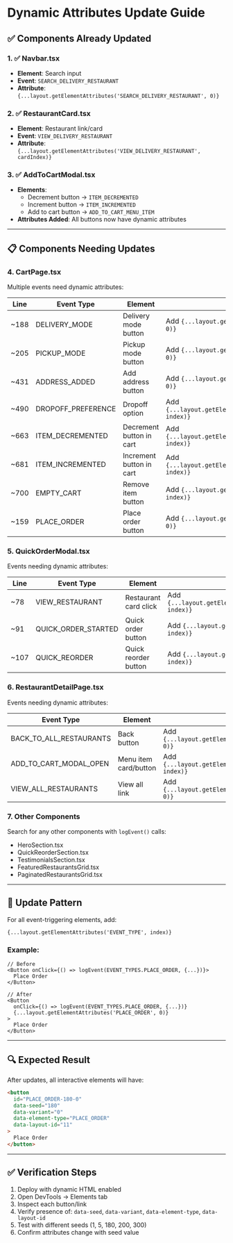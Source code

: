 # Dynamic Attributes Update Guide

## ✅ Components Already Updated

### 1. ✅ Navbar.tsx
- **Element**: Search input
- **Event**: `SEARCH_DELIVERY_RESTAURANT`
- **Attribute**: `{...layout.getElementAttributes('SEARCH_DELIVERY_RESTAURANT', 0)}`

### 2. ✅ RestaurantCard.tsx
- **Element**: Restaurant link/card
- **Event**: `VIEW_DELIVERY_RESTAURANT`
- **Attribute**: `{...layout.getElementAttributes('VIEW_DELIVERY_RESTAURANT', cardIndex)}`

### 3. ✅ AddToCartModal.tsx
- **Elements**: 
  - Decrement button → `ITEM_DECREMENTED`
  - Increment button → `ITEM_INCREMENTED`
  - Add to cart button → `ADD_TO_CART_MENU_ITEM`
- **Attributes Added**: All buttons now have dynamic attributes

---

## 📋 Components Needing Updates

### 4. CartPage.tsx
Multiple events need dynamic attributes:

| Line | Event Type | Element | Update Required |
|------|-----------|---------|----------------|
| ~188 | DELIVERY_MODE | Delivery mode button | Add `{...layout.getElementAttributes('DELIVERY_MODE', 0)}` |
| ~205 | PICKUP_MODE | Pickup mode button | Add `{...layout.getElementAttributes('PICKUP_MODE', 0)}` |
| ~431 | ADDRESS_ADDED | Add address button | Add `{...layout.getElementAttributes('ADDRESS_ADDED', 0)}` |
| ~490 | DROPOFF_PREFERENCE | Dropoff option | Add `{...layout.getElementAttributes('DROPOFF_PREFERENCE', index)}` |
| ~663 | ITEM_DECREMENTED | Decrement button in cart | Add `{...layout.getElementAttributes('ITEM_DECREMENTED', index)}` |
| ~681 | ITEM_INCREMENTED | Increment button in cart | Add `{...layout.getElementAttributes('ITEM_INCREMENTED', index)}` |
| ~700 | EMPTY_CART | Remove item button | Add `{...layout.getElementAttributes('EMPTY_CART', index)}` |
| ~159 | PLACE_ORDER | Place order button | Add `{...layout.getElementAttributes('PLACE_ORDER', 0)}` |

### 5. QuickOrderModal.tsx
Events needing dynamic attributes:

| Line | Event Type | Element | Update Required |
|------|-----------|---------|----------------|
| ~78 | VIEW_RESTAURANT | Restaurant card click | Add `{...layout.getElementAttributes('VIEW_DELIVERY_RESTAURANT', index)}` |
| ~91 | QUICK_ORDER_STARTED | Quick order button | Add `{...layout.getElementAttributes('QUICK_ORDER_STARTED', index)}` |
| ~107 | QUICK_REORDER | Quick reorder button | Add `{...layout.getElementAttributes('QUICK_REORDER', index)}` |

### 6. RestaurantDetailPage.tsx
Events needing dynamic attributes:

| Event Type | Element | Update Required |
|-----------|---------|----------------|
| BACK_TO_ALL_RESTAURANTS | Back button | Add `{...layout.getElementAttributes('BACK_TO_ALL_RESTAURANTS', 0)}` |
| ADD_TO_CART_MODAL_OPEN | Menu item card/button | Add `{...layout.getElementAttributes('ADD_TO_CART_MODAL_OPEN', index)}` |
| VIEW_ALL_RESTAURANTS | View all link | Add `{...layout.getElementAttributes('VIEW_ALL_RESTAURANTS', 0)}` |

### 7. Other Components
Search for any other components with `logEvent()` calls:
- HeroSection.tsx
- QuickReorderSection.tsx
- TestimonialsSection.tsx
- FeaturedRestaurantsGrid.tsx
- PaginatedRestaurantsGrid.tsx

---

## 🎯 Update Pattern

For all event-triggering elements, add:
```tsx
{...layout.getElementAttributes('EVENT_TYPE', index)}
```

### Example:
```tsx
// Before
<Button onClick={() => logEvent(EVENT_TYPES.PLACE_ORDER, {...})}>
  Place Order
</Button>

// After
<Button 
  onClick={() => logEvent(EVENT_TYPES.PLACE_ORDER, {...})}
  {...layout.getElementAttributes('PLACE_ORDER', 0)}
>
  Place Order
</Button>
```

---

## 🔍 Expected Result

After updates, all interactive elements will have:
```html
<button
  id="PLACE_ORDER-180-0"
  data-seed="180"
  data-variant="0"
  data-element-type="PLACE_ORDER"
  data-layout-id="11"
>
  Place Order
</button>
```

---

## ✅ Verification Steps

1. Deploy with dynamic HTML enabled
2. Open DevTools → Elements tab
3. Inspect each button/link
4. Verify presence of: `data-seed`, `data-variant`, `data-element-type`, `data-layout-id`
5. Test with different seeds (1, 5, 180, 200, 300)
6. Confirm attributes change with seed value

